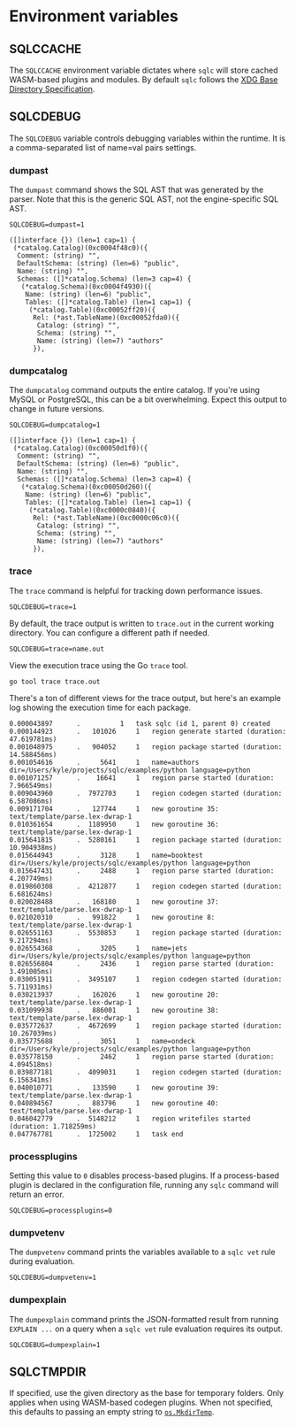 # Environment variables

## SQLCCACHE

The `SQLCCACHE` environment variable dictates where `sqlc` will store cached
WASM-based plugins and modules. By default `sqlc` follows the [XDG Base
Directory
Specification](https://specifications.freedesktop.org/basedir-spec/basedir-spec-latest.html).

## SQLCDEBUG

The `SQLCDEBUG` variable controls debugging variables within the runtime. It is
a comma-separated list of name=val pairs settings.

### dumpast

The `dumpast` command shows the SQL AST that was generated by the parser. Note
that this is the generic SQL AST, not the engine-specific SQL AST.

```
SQLCDEBUG=dumpast=1
```

```
([]interface {}) (len=1 cap=1) {
 (*catalog.Catalog)(0xc0004f48c0)({
  Comment: (string) "",
  DefaultSchema: (string) (len=6) "public",
  Name: (string) "",
  Schemas: ([]*catalog.Schema) (len=3 cap=4) {
   (*catalog.Schema)(0xc0004f4930)({
    Name: (string) (len=6) "public",
    Tables: ([]*catalog.Table) (len=1 cap=1) {
     (*catalog.Table)(0xc00052ff20)({
      Rel: (*ast.TableName)(0xc00052fda0)({
       Catalog: (string) "",
       Schema: (string) "",
       Name: (string) (len=7) "authors"
      }),
```

### dumpcatalog

The `dumpcatalog` command outputs the entire catalog. If you're using MySQL or
PostgreSQL, this can be a bit overwhelming. Expect this output to change in
future versions.

```
SQLCDEBUG=dumpcatalog=1
```

```
([]interface {}) (len=1 cap=1) {
 (*catalog.Catalog)(0xc00050d1f0)({
  Comment: (string) "",
  DefaultSchema: (string) (len=6) "public",
  Name: (string) "",
  Schemas: ([]*catalog.Schema) (len=3 cap=4) {
   (*catalog.Schema)(0xc00050d260)({
    Name: (string) (len=6) "public",
    Tables: ([]*catalog.Table) (len=1 cap=1) {
     (*catalog.Table)(0xc0000c0840)({
      Rel: (*ast.TableName)(0xc0000c06c0)({
       Catalog: (string) "",
       Schema: (string) "",
       Name: (string) (len=7) "authors"
      }),
```

### trace

The `trace` command is helpful for tracking down performance issues.

`SQLCDEBUG=trace=1`

By default, the trace output is written to `trace.out` in the current working
directory. You can configure a different path if needed.

`SQLCDEBUG=trace=name.out`

View the execution trace using the Go `trace` tool.

```
go tool trace trace.out
```

There's a ton of different views for the trace output, but here's an example
log showing the execution time for each package.

```
0.000043897 	 .         	1 	task sqlc (id 1, parent 0) created
0.000144923 	 .   101026 	1 	region generate started (duration: 47.619781ms)
0.001048975 	 .   904052 	1 	region package started (duration: 14.588456ms)
0.001054616 	 .     5641 	1 	name=authors dir=/Users/kyle/projects/sqlc/examples/python language=python
0.001071257 	 .    16641 	1 	region parse started (duration: 7.966549ms)
0.009043960 	 .  7972703 	1 	region codegen started (duration: 6.587086ms)
0.009171704 	 .   127744 	1 	new goroutine 35: text/template/parse.lex·dwrap·1
0.010361654 	 .  1189950 	1 	new goroutine 36: text/template/parse.lex·dwrap·1
0.015641815 	 .  5280161 	1 	region package started (duration: 10.904938ms)
0.015644943 	 .     3128 	1 	name=booktest dir=/Users/kyle/projects/sqlc/examples/python language=python
0.015647431 	 .     2488 	1 	region parse started (duration: 4.207749ms)
0.019860308 	 .  4212877 	1 	region codegen started (duration: 6.681624ms)
0.020028488 	 .   168180 	1 	new goroutine 37: text/template/parse.lex·dwrap·1
0.021020310 	 .   991822 	1 	new goroutine 8: text/template/parse.lex·dwrap·1
0.026551163 	 .  5530853 	1 	region package started (duration: 9.217294ms)
0.026554368 	 .     3205 	1 	name=jets dir=/Users/kyle/projects/sqlc/examples/python language=python
0.026556804 	 .     2436 	1 	region parse started (duration: 3.491005ms)
0.030051911 	 .  3495107 	1 	region codegen started (duration: 5.711931ms)
0.030213937 	 .   162026 	1 	new goroutine 20: text/template/parse.lex·dwrap·1
0.031099938 	 .   886001 	1 	new goroutine 38: text/template/parse.lex·dwrap·1
0.035772637 	 .  4672699 	1 	region package started (duration: 10.267039ms)
0.035775688 	 .     3051 	1 	name=ondeck dir=/Users/kyle/projects/sqlc/examples/python language=python
0.035778150 	 .     2462 	1 	region parse started (duration: 4.094518ms)
0.039877181 	 .  4099031 	1 	region codegen started (duration: 6.156341ms)
0.040010771 	 .   133590 	1 	new goroutine 39: text/template/parse.lex·dwrap·1
0.040894567 	 .   883796 	1 	new goroutine 40: text/template/parse.lex·dwrap·1
0.046042779 	 .  5148212 	1 	region writefiles started (duration: 1.718259ms)
0.047767781 	 .  1725002 	1 	task end
```

### processplugins

Setting this value to `0` disables process-based plugins. If a process-based
plugin is declared in the configuration file, running any `sqlc` command will
return an error.

`SQLCDEBUG=processplugins=0`

### dumpvetenv

The `dumpvetenv` command prints the variables available to a `sqlc vet` rule
during evaluation.

`SQLCDEBUG=dumpvetenv=1`

### dumpexplain

The `dumpexplain` command prints the JSON-formatted result from running
`EXPLAIN ...` on a query when a `sqlc vet` rule evaluation requires its output.

`SQLCDEBUG=dumpexplain=1`

## SQLCTMPDIR

If specified, use the given directory as the base for temporary folders. Only
applies when using WASM-based codegen plugins. When not specified, this
defaults to passing an empty string to
[`os.MkdirTemp`](https://pkg.go.dev/os#MkdirTemp).
